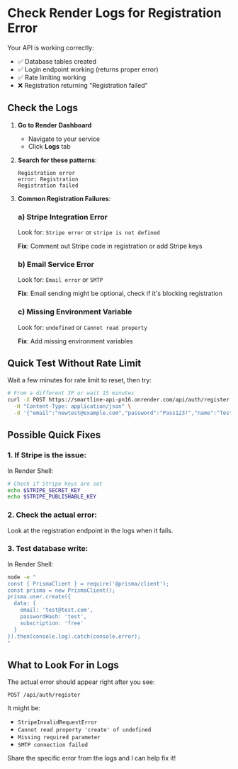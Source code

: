 # Check Render Logs for Registration Error

Your API is working correctly:
- ✅ Database tables created
- ✅ Login endpoint working (returns proper error)
- ✅ Rate limiting working
- ❌ Registration returning "Registration failed"

## Check the Logs

1. **Go to Render Dashboard**
   - Navigate to your service
   - Click **Logs** tab

2. **Search for these patterns**:
   ```
   Registration error
   error: Registration
   Registration failed
   ```

3. **Common Registration Failures**:

   ### a) Stripe Integration Error
   Look for: `Stripe error` or `stripe is not defined`
   
   **Fix**: Comment out Stripe code in registration or add Stripe keys

   ### b) Email Service Error
   Look for: `Email error` or `SMTP`
   
   **Fix**: Email sending might be optional, check if it's blocking registration

   ### c) Missing Environment Variable
   Look for: `undefined` or `Cannot read property`
   
   **Fix**: Add missing environment variables

## Quick Test Without Rate Limit

Wait a few minutes for rate limit to reset, then try:

```bash
# From a different IP or wait 15 minutes
curl -X POST https://smartline-api-pn16.onrender.com/api/auth/register \
  -H "Content-Type: application/json" \
  -d '{"email":"newtest@example.com","password":"Pass123!","name":"Test"}'
```

## Possible Quick Fixes

### 1. If Stripe is the issue:
In Render Shell:
```bash
# Check if Stripe keys are set
echo $STRIPE_SECRET_KEY
echo $STRIPE_PUBLISHABLE_KEY
```

### 2. Check the actual error:
Look at the registration endpoint in the logs when it fails.

### 3. Test database write:
In Render Shell:
```bash
node -e "
const { PrismaClient } = require('@prisma/client');
const prisma = new PrismaClient();
prisma.user.create({
  data: {
    email: 'test@test.com',
    passwordHash: 'test',
    subscription: 'free'
  }
}).then(console.log).catch(console.error);
"
```

## What to Look For in Logs

The actual error should appear right after you see:
```
POST /api/auth/register
```

It might be:
- `StripeInvalidRequestError`
- `Cannot read property 'create' of undefined`
- `Missing required parameter`
- `SMTP connection failed`

Share the specific error from the logs and I can help fix it!